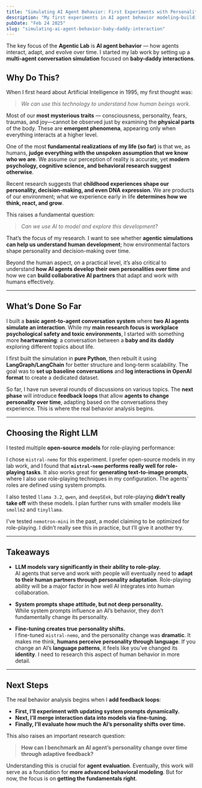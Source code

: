 ```yaml
---
title: "Simulating AI Agent Behavior: First Experiments with Personality and Adaptation"
description: "My first experiments in AI agent behavior modeling—building multi-agent simulations, testing role-playing abilities in LLMs, and exploring how AI personalities evolve over time."
pubDate: "Feb 24 2025"
slug: "simulating-ai-agent-behavior-baby-daddy-interaction"
---
```


The key focus of the **Agentic Lab** is **AI agent behavior** — how agents interact, adapt, and evolve over time. I started my lab work by setting up a **multi-agent conversation simulation** focused on **baby-daddy interactions**.

## **Why Do This?**

When I first heard about Artificial Intelligence in 1995, my first thought was:

> _We can use this technology to understand how human beings work._

Most of our **most mysterious traits** — consciousness, personality, fears, traumas, and joy—cannot be observed just by examining the **physical parts** of the body. These are **emergent phenomena**, appearing only when everything interacts at a higher level.

One of the most **fundamental realizations of my life (so far)** is that we, as humans, **judge everything with the unspoken assumption that we know who we are**. We assume our perception of reality is accurate, yet **modern psychology, cognitive science, and behavioral research suggest otherwise**.

Recent research suggests that **childhood experiences shape our personality, decision-making, and even DNA expression**. We are products of our environment; what we experience early in life **determines how we think, react, and grow**.

This raises a fundamental question:

> _Can we use AI to model and explore this development?_

That’s the focus of my research. I want to see whether **agentic simulations can help us understand human development**; how environmental factors shape personality and decision-making over time.

Beyond the human aspect, on a practical level, it’s also critical to understand **how AI agents develop their own personalities over time** and how we can **build collaborative AI partners** that adapt and work with humans effectively.

---

## **What’s Done So Far**

I built a **basic agent-to-agent conversation system** where **two AI agents simulate an interaction**. While my **main research focus is workplace psychological safety and toxic environments**, I started with something more **heartwarming**: a conversation between a **baby and its daddy** exploring different topics about life.

I first built the simulation in **pure Python**, then rebuilt it using **LangGraph/LangChain** for better structure and long-term scalability. The goal was to **set up baseline conversations** and **log interactions in OpenAI format** to create a dedicated dataset.

So far, I have run several rounds of discussions on various topics. The **next phase** will introduce **feedback loops** that allow **agents to change personality over time**, adapting based on the conversations they experience. This is where the real behavior analysis begins.

---

## **Choosing the Right LLM**

I tested multiple **open-source models** for role-playing performance:

I chose `mistral-nemo` for this experiment. I prefer open-source models in my lab work, and I found that **`mistral-nemo` performs really well for role-playing tasks**. It also works great for **generating text-to-image prompts**, where I also use role-playing techniques in my configuration. The agents' roles are defined using system prompts.

I also tested `llama 3.2`, `qwen`, and `deepSEek`, but role-playing **didn’t really take off** with these models. I plan further runs with smaller models like `smollm2` and `tinyllama`.

I've tested `nemotron-mini` in the past, a model claiming to be optimized for role-playing. I didn’t really see this in practice, but I’ll give it another try.

---

## **Takeaways**

- **LLM models vary significantly in their ability to role-play.**  
  AI agents that serve and work with people will eventually need to **adapt to their human partners through personality adaptation**. Role-playing ability will be a major factor in how well AI integrates into human collaboration.

- **System prompts shape attitude, but not deep personality.**  
  While system prompts influence an AI’s behavior, they don’t fundamentally change its personality.

- **Fine-tuning creates true personality shifts.**  
  I fine-tuned `mistral-nemo`, and the personality change was **dramatic**. It makes me think, **humans perceive personality through language**. If you change an AI’s **language patterns**, it feels like you’ve changed its **identity**. I need to research this aspect of human behavior in more detail.

---

## **Next Steps**

The real behavior analysis begins when I **add feedback loops**:

- **First, I’ll experiment with updating system prompts dynamically.**
- **Next, I’ll merge interaction data into models via fine-tuning.**
- **Finally, I’ll evaluate how much the AI’s personality shifts over time.**

This also raises an important research question:

> **How can I benchmark an AI agent’s personality change over time through adaptive feedback?**

Understanding this is crucial for **agent evaluation**. Eventually, this work will serve as a foundation for **more advanced behavioral modeling**. But for now, the focus is on **getting the fundamentals right**.
